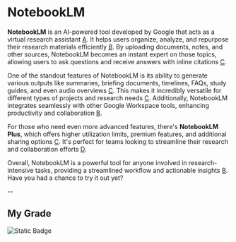 # NotebookLM
**NotebookLM** is an AI-powered tool developed by Google that acts as a virtual research assistant [A](https://en.wikipedia.org/wiki/NotebookLM?copilot_analytics_metadata=eyJldmVudEluZm9fY29udmVyc2F0aW9uSWQiOiJuaG5UMThtZ3R4V0F0d1RYMTM2cHoiLCJldmVudEluZm9fY2xpY2tTb3VyY2UiOiJjaXRhdGlvbkxpbmsiLCJldmVudEluZm9fY2xpY2tEZXN0aW5hdGlvbiI6Imh0dHBzOlwvXC9lbi53aWtpcGVkaWEub3JnXC93aWtpXC9Ob3RlYm9va0xNIiwiZXZlbnRJbmZvX21lc3NhZ2VJZCI6Ikp2NGhnWDhMSEc5WVZkSnRkOGFLSiJ9&citationMarker=9F742443-6C92-4C44-BF58-8F5A7C53B6F1). It helps users organize, analyze, and repurpose their research materials efficiently [B](https://www.geeky-gadgets.com/google-gemini-ai-research-tool/?copilot_analytics_metadata=eyJldmVudEluZm9fY29udmVyc2F0aW9uSWQiOiJuaG5UMThtZ3R4V0F0d1RYMTM2cHoiLCJldmVudEluZm9fY2xpY2tEZXN0aW5hdGlvbiI6Imh0dHBzOlwvXC93d3cuZ2Vla3ktZ2FkZ2V0cy5jb21cL2dvb2dsZS1nZW1pbmktYWktcmVzZWFyY2gtdG9vbFwvIiwiZXZlbnRJbmZvX21lc3NhZ2VJZCI6Ikp2NGhnWDhMSEc5WVZkSnRkOGFLSiIsImV2ZW50SW5mb19jbGlja1NvdXJjZSI6ImNpdGF0aW9uTGluayJ9&citationMarker=9F742443-6C92-4C44-BF58-8F5A7C53B6F1). By uploading documents, notes, and other sources, NotebookLM becomes an instant expert on those topics, allowing users to ask questions and receive answers with inline citations [C](https://support.google.com/notebooklm/answer/15724458?hl=en&copilot_analytics_metadata=eyJldmVudEluZm9fY29udmVyc2F0aW9uSWQiOiJuaG5UMThtZ3R4V0F0d1RYMTM2cHoiLCJldmVudEluZm9fbWVzc2FnZUlkIjoiSnY0aGdYOExIRzlZVmRKdGQ4YUtKIiwiZXZlbnRJbmZvX2NsaWNrU291cmNlIjoiY2l0YXRpb25MaW5rIiwiZXZlbnRJbmZvX2NsaWNrRGVzdGluYXRpb24iOiJodHRwczpcL1wvc3VwcG9ydC5nb29nbGUuY29tXC9ub3RlYm9va2xtXC9hbnN3ZXJcLzE1NzI0NDU4P2hsPWVuIn0%3D&citationMarker=9F742443-6C92-4C44-BF58-8F5A7C53B6F1).

One of the standout features of NotebookLM is its ability to generate various outputs like summaries, briefing documents, timelines, FAQs, study guides, and even audio overviews [C](https://support.google.com/notebooklm/answer/15724458?hl=en&copilot_analytics_metadata=eyJldmVudEluZm9fY29udmVyc2F0aW9uSWQiOiJuaG5UMThtZ3R4V0F0d1RYMTM2cHoiLCJldmVudEluZm9fY2xpY2tEZXN0aW5hdGlvbiI6Imh0dHBzOlwvXC9zdXBwb3J0Lmdvb2dsZS5jb21cL25vdGVib29rbG1cL2Fuc3dlclwvMTU3MjQ0NTg/aGw9ZW4iLCJldmVudEluZm9fbWVzc2FnZUlkIjoiSnY0aGdYOExIRzlZVmRKdGQ4YUtKIiwiZXZlbnRJbmZvX2NsaWNrU291cmNlIjoiY2l0YXRpb25MaW5rIn0%3D&citationMarker=9F742443-6C92-4C44-BF58-8F5A7C53B6F1). This makes it incredibly versatile for different types of projects and research needs [C](https://support.google.com/notebooklm/answer/15724458?hl=en&copilot_analytics_metadata=eyJldmVudEluZm9fbWVzc2FnZUlkIjoiSnY0aGdYOExIRzlZVmRKdGQ4YUtKIiwiZXZlbnRJbmZvX2NsaWNrU291cmNlIjoiY2l0YXRpb25MaW5rIiwiZXZlbnRJbmZvX2NvbnZlcnNhdGlvbklkIjoibmhuVDE4bWd0eFdBdHdUWDEzNnB6IiwiZXZlbnRJbmZvX2NsaWNrRGVzdGluYXRpb24iOiJodHRwczpcL1wvc3VwcG9ydC5nb29nbGUuY29tXC9ub3RlYm9va2xtXC9hbnN3ZXJcLzE1NzI0NDU4P2hsPWVuIn0%3D&citationMarker=9F742443-6C92-4C44-BF58-8F5A7C53B6F1). Additionally, NotebookLM integrates seamlessly with other Google Workspace tools, enhancing productivity and collaboration [B](https://www.geeky-gadgets.com/google-gemini-ai-research-tool/?copilot_analytics_metadata=eyJldmVudEluZm9fbWVzc2FnZUlkIjoiSnY0aGdYOExIRzlZVmRKdGQ4YUtKIiwiZXZlbnRJbmZvX2NvbnZlcnNhdGlvbklkIjoibmhuVDE4bWd0eFdBdHdUWDEzNnB6IiwiZXZlbnRJbmZvX2NsaWNrRGVzdGluYXRpb24iOiJodHRwczpcL1wvd3d3LmdlZWt5LWdhZGdldHMuY29tXC9nb29nbGUtZ2VtaW5pLWFpLXJlc2VhcmNoLXRvb2xcLyIsImV2ZW50SW5mb19jbGlja1NvdXJjZSI6ImNpdGF0aW9uTGluayJ9&citationMarker=9F742443-6C92-4C44-BF58-8F5A7C53B6F1).

For those who need even more advanced features, there's **NotebookLM Plus**, which offers higher utilization limits, premium features, and additional sharing options [C](https://support.google.com/notebooklm/answer/15724458?hl=en&copilot_analytics_metadata=eyJldmVudEluZm9fY29udmVyc2F0aW9uSWQiOiJuaG5UMThtZ3R4V0F0d1RYMTM2cHoiLCJldmVudEluZm9fY2xpY2tTb3VyY2UiOiJjaXRhdGlvbkxpbmsiLCJldmVudEluZm9fbWVzc2FnZUlkIjoiSnY0aGdYOExIRzlZVmRKdGQ4YUtKIiwiZXZlbnRJbmZvX2NsaWNrRGVzdGluYXRpb24iOiJodHRwczpcL1wvc3VwcG9ydC5nb29nbGUuY29tXC9ub3RlYm9va2xtXC9hbnN3ZXJcLzE1NzI0NDU4P2hsPWVuIn0%3D&citationMarker=9F742443-6C92-4C44-BF58-8F5A7C53B6F1). It's perfect for teams looking to streamline their research and collaboration efforts [D](https://www.zdnet.com/article/google-debuts-notebooklm-plus-for-businesses-and-professionals/?copilot_analytics_metadata=eyJldmVudEluZm9fY2xpY2tTb3VyY2UiOiJjaXRhdGlvbkxpbmsiLCJldmVudEluZm9fY29udmVyc2F0aW9uSWQiOiJuaG5UMThtZ3R4V0F0d1RYMTM2cHoiLCJldmVudEluZm9fbWVzc2FnZUlkIjoiSnY0aGdYOExIRzlZVmRKdGQ4YUtKIiwiZXZlbnRJbmZvX2NsaWNrRGVzdGluYXRpb24iOiJodHRwczpcL1wvd3d3LnpkbmV0LmNvbVwvYXJ0aWNsZVwvZ29vZ2xlLWRlYnV0cy1ub3RlYm9va2xtLXBsdXMtZm9yLWJ1c2luZXNzZXMtYW5kLXByb2Zlc3Npb25hbHNcLyJ9&citationMarker=9F742443-6C92-4C44-BF58-8F5A7C53B6F1).

Overall, NotebookLM is a powerful tool for anyone involved in research-intensive tasks, providing a streamlined workflow and actionable insights [B](https://www.geeky-gadgets.com/google-gemini-ai-research-tool/?copilot_analytics_metadata=eyJldmVudEluZm9fY29udmVyc2F0aW9uSWQiOiJuaG5UMThtZ3R4V0F0d1RYMTM2cHoiLCJldmVudEluZm9fY2xpY2tEZXN0aW5hdGlvbiI6Imh0dHBzOlwvXC93d3cuZ2Vla3ktZ2FkZ2V0cy5jb21cL2dvb2dsZS1nZW1pbmktYWktcmVzZWFyY2gtdG9vbFwvIiwiZXZlbnRJbmZvX21lc3NhZ2VJZCI6Ikp2NGhnWDhMSEc5WVZkSnRkOGFLSiIsImV2ZW50SW5mb19jbGlja1NvdXJjZSI6ImNpdGF0aW9uTGluayJ9&citationMarker=9F742443-6C92-4C44-BF58-8F5A7C53B6F1). Have you had a chance to try it out yet?

--
## My Grade

![Static Badge](https://img.shields.io/badge/grade-TBD-blue)
